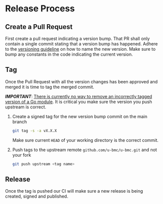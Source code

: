 # Release Process

## Create a Pull Request

First create a pull request indicating a version bump. That PR shall only contain a single commit stating
that a version bump has happened. Adhere to the [versioning guideline](https://github.com/u-bmc/u-bmc/blob/main/VERSIONING.md)
on how to name the new version. Make sure to bump any constants in the code indicating the current version.

## Tag

Once the Pull Request with all the version changes has been approved and merged it is time to tag the merged commit.

***IMPORTANT***: [There is currently no way to remove an incorrectly tagged version of a Go module](https://github.com/golang/go/issues/34189).
It is critical you make sure the version you push upstream is correct.

1. Create a signed tag for the new version bump commit on the main branch

    ```sh
    git tag -s -a vX.X.X
    ```

    Make sure current `HEAD` of your working directory is the correct commit.

2. Push tags to the upstream remote `github.com/u-bmc/u-bmc.git` and not your fork

    ```sh
    git push upstream <tag name>
    ```

## Release

Once the tag is pushed our CI will make sure a new release is being created, signed and published.
